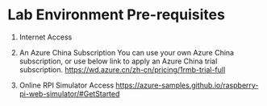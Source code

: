 # Lab Environment Pre-requisites
1. Internet Access 
2. An Azure China Subscription
    You can use your own Azure China subscription, or use below link to apply an Azure China trial subscription.
    https://wd.azure.cn/zh-cn/pricing/1rmb-trial-full
    
3. Online RPI Simulator Access
    https://azure-samples.github.io/raspberry-pi-web-simulator/#GetStarted
